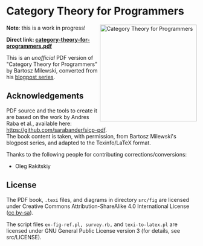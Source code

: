 Category Theory for Programmers
====

<img src="https://github.com/hmemcpy/milewski-ctfp-pdf/raw/master/src/commutative_diagram.png"
 alt="Category Theory for Programmers" width=256 align="right" />

**Note**: this is a work in progress!

<b>Direct link: [category-theory-for-programmers.pdf](https://github.com/hmemcpy/milewski-ctfp-pdf/raw/master/ctfp.pdf)</b>

This is an *unofficial* PDF version of "Category Theory for Programmers" by Bartosz Milewski, converted from his [blogpost series](https://bartoszmilewski.com/2014/10/28/category-theory-for-programmers-the-preface/). 

Acknowledgements
----------------

PDF source and the tools to create it are based on the work by Andres Raba et al., available here: https://github.com/sarabander/sicp-pdf.  
The book content is taken, with permission, from Bartosz Milewski's blogpost series, and adapted to the Texinfo/LaTeX format.

Thanks to the following people for contributing corrections/conversions:

* Oleg Rakitskiy

License
-------

The PDF book, `.texi` files, and diagrams in directory `src/fig` are licensed under Creative Commons Attribution-ShareAlike 4.0 International License ([cc by-sa](http://creativecommons.org/licenses/by-sa/4.0/)).
          
The script files `ex-fig-ref.pl, survey.rb,` and `texi-to-latex.pl` are licensed under GNU General Public License version 3 (for details, see src/LICENSE).
